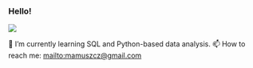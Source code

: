 ### Hello! 
![](https://komarev.com/ghpvc/?username=MartynaMu)

🌱 I’m currently learning SQL and Python-based data analysis.
📫 How to reach me: <mailto:mamuszcz@gmail.com>

